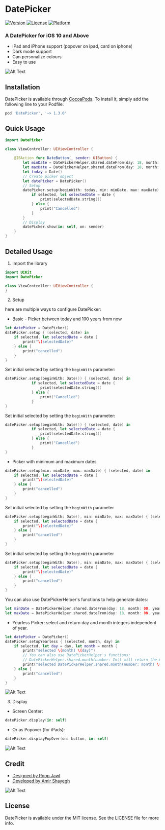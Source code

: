 # DatePicker

[![Version](https://img.shields.io/cocoapods/v/DatePicker.svg?style=flat)](https://cocoapods.org/pods/DatePicker)
[![License](https://img.shields.io/cocoapods/l/DatePicker.svg?style=flat)](https://cocoapods.org/pods/DatePicker)
[![Platform](https://img.shields.io/cocoapods/p/DatePicker.svg?style=flat)](https://cocoapods.org/pods/DatePicker)
### A DatePicker for iOS 10 and Above
- iPad and iPhone support (popover on ipad, card on iphone)
- Dark mode support
- Can personalize colours
- Easy to use


![Alt Text](https://github.com/AmirShayegh/DatePicker/blob/master/ReadmeFiles/Full.PNG)


## Installation

DatePicker is available through [CocoaPods](https://cocoapods.org). To install
it, simply add the following line to your Podfile:

```ruby
pod 'DatePicker', '~> 1.3.0'
```

## Quick Usage

```swift
import DatePicker

class ViewController: UIViewController {
    
    @IBAction func DateButton(_ sender: UIButton) {
        let minDate = DatePickerHelper.shared.dateFrom(day: 18, month: 08, year: 1990)!
        let maxDate = DatePickerHelper.shared.dateFrom(day: 18, month: 08, year: 2030)!
        let today = Date()
        // Create picker object
        let datePicker = DatePicker()
        // Setup
        datePicker.setup(beginWith: today, min: minDate, max: maxDate) { (selected, date) in
            if selected, let selectedDate = date {
                print(selectedDate.string())
            } else {
                print("Cancelled")
            }
        }
        // Display
        datePicker.show(in: self, on: sender)
    }
}
```

## Detailed Usage

1) Import the library

```Swift
import UIKit
import DatePicker

class ViewController: UIViewController {
}
```

2) Setup

here are multiple ways to configure DatePicker:
- Basic - Picker between today and 100 years from now
```swift
let datePicker = DatePicker()
datePicker.setup { (selected, date) in
    if selected, let selectedDate = date {
        print("\(selectedDate)"
    } else {
        print("cancelled")
    }
}
```
Set initial selected by setting the `beginWith` parameter:
```swift
datePicker.setup(beginWith: Date()) { (selected, date) in
            if selected, let selectedDate = date {
                print(selectedDate.string())
            } else {
                print("Cancelled")
            }
}
```
Set initial selected by setting the `beginWith` parameter:
```swift
datePicker.setup(beginWith: Date()) { (selected, date) in
            if selected, let selectedDate = date {
                print(selectedDate.string())
            } else {
                print("Cancelled")
            }
}
```

- Picker with minimum and maximum dates
```swift
datePicker.setup(min: minDate, max: maxDate) { (selected, date) in
    if selected, let selectedDate = date {
        print("\(selectedDate)"
    } else {
        print("cancelled")
    }
}
```
Set initial selected by setting the `beginWith` parameter
```swift
datePicker.setup(beginWith: Date(), min: minDate, max: maxDate) { (selected, date) in
    if selected, let selectedDate = date {
        print("\(selectedDate)"
    } else {
        print("cancelled")
    }
}
```
Set initial selected by setting the `beginWith` parameter
```swift
datePicker.setup(beginWith: Date(), min: minDate, max: maxDate) { (selected, date) in
	if selected, let selectedDate = date {
		print("\(selectedDate)"
	} else {
		print("cancelled")
	}
}
```

You can also use DatePickerHelper's functions to help generate dates:

```Swift
let minDate = DatePickerHelper.shared.dateFrom(day: 18, month: 08, year: 1990)
let maxDate = DatePickerHelper.shared.dateFrom(day: 18, month: 08, year: 2020)
```

- Yearless Picker: select and return day and month integers independent of year. 

```Swift
let datePicker = DatePicker()
datePicker.setupYearless { (selected, month, day) in
    if selected, let day = day, let month = month {
        print("selected \(month) \(day)")
        // You can also use DatePickerHelper's functions:
        // DatePickerHelper.shared.month(number: Int) will return the month string name
        print("selected DatePickerHelper.shared.month(number: month) \(day)")
    } else {
        print("cancelled")
    }
}
``` 
![Alt Text](https://github.com/AmirShayegh/DatePicker/blob/master/ReadmeFiles/Yearless.png)

3) Display

- Screen Center:
```Swift
datePicker.display(in: self)
```

- Or as Popover (for iPads):
```Swift
datePicker.displayPopOver(on: button, in: self)
```

![Alt Text](https://github.com/AmirShayegh/DatePicker/blob/master/ReadmeFiles/Popover.jpg)

## Credit
- [Designed by Roop Jawl](https://www.linkedin.com/in/roopjawl/)
- [Developed by Amir Shayegh](https://www.linkedin.com/in/shayegh/)

![Alt Text](https://github.com/AmirShayegh/DatePicker/blob/master/ReadmeFiles/DatePicker.gif)

## License

DatePicker is available under the MIT license. See the LICENSE file for more info.
